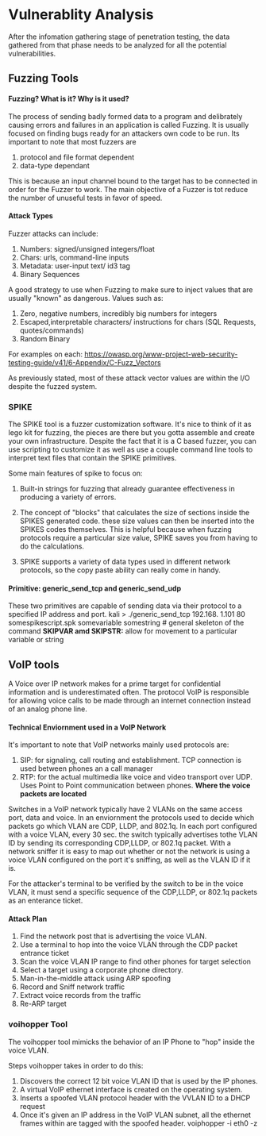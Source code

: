 # Vulnerablity Analysis 

After the infomation gathering stage of penetration testing, the data gathered from that phase needs to be analyzed for all the potential vulnerabilities. 

## Fuzzing Tools

#### Fuzzing? What is it? Why is it used? 

The process of sending badly formed data to a program and delibrately causing errors and failures in an application is called Fuzzing. It is usually focused on finding bugs ready for an attackers own code to be run. Its important to note that most fuzzers are 

1. protocol and file format dependent 
2. data-type dependant 

This is because an input channel bound to the target has to be connected in order for the Fuzzer to work. 
The main objective of a Fuzzer is tot reduce the number of unuseful tests in favor of speed. 

#### Attack Types 

Fuzzer attacks can include:

1. Numbers: signed/unsigned integers/float
2. Chars: urls, command-line inputs
3. Metadata: user-input text/ id3 tag
4. Binary Sequences 

 A good strategy to use when Fuzzing to make sure to inject values that are usually "known" as dangerous. 
 Values such as: 
 
 1. Zero, negative numbers, incredibly big numbers for integers
 2. Escaped,interpretable characters/ instructions for chars (SQL Requests, quotes/commands) 
 3. Random Binary 

For examples on each: https://owasp.org/www-project-web-security-testing-guide/v41/6-Appendix/C-Fuzz_Vectors

As previously stated, most of these attack vector values are within the I/O despite the fuzzed system. 

### SPIKE 

The SPIKE tool is a fuzzer customization software. It's nice to think of it as lego kit for fuzzing, the pieces are there but you gotta assemble and create your own infrastructure. Despite the fact that it is a C based fuzzer, you can use scripting to customize it as well as use a couple command line tools to interpret text files that contain the SPIKE primitives. 

Some main features of spike to focus on: 

1. Built-in strings for fuzzing that already guarantee effectiveness in producing a variety of errors.

2. The concept of "blocks" that calculates the size of sections inside the SPIKES generated code. these size values can then be inserted into the SPIKES codes themselves. This is helpful because when fuzzing protocols require a particular size value, SPIKE saves you from having to do the calculations. 

3. SPIKE supports a variety of data types used in different network protocols, so the copy paste ability can really come in handy. 

#### Primitive: generic_send_tcp and generic_send_udp

These two primitives are capable of sending data via their protocol to a specified IP address and port. 
kali > ./generic_send_tcp 192.168. 1.101 80 somespikescript.spk somevariable somestring # general skeleton of the command
**SKIPVAR amd SKIPSTR:** allow for movement to a particular variable or string 

## VoIP tools 

A Voice over IP network makes for a prime target for confidential information and is underestimated often. The protocol VoIP is responsible for allowing voice calls to be made through an internet connection instead of an analog phone line.  

#### Technical Enviornment used in a VoIP Network

It's important to note that VoIP networks mainly used protocols are:

1. SIP: for signaling, call routing and establishment. TCP connection is used between phones an a call manager
2. RTP: for the actual multimedia like voice and video transport over UDP. Uses Point to Point communication between phones. 
            **Where the voice packets are located**

Switches in a VoIP network typically have 2 VLANs on the same access port, data and voice. In an enviornment the protocols used to decide which packets go which VLAN are CDP, LLDP, and  802.1q. In each port configured with a voice VLAN, every 30 sec. the switch typically advertises tothe VLAN ID by sending its corresponding CDP,LLDP, or 802.1q packet. With a network sniffer it is easy to map out whether or not the network is using a voice VLAN configured on the port it's sniffing, as well as the VLAN ID if it is. 

For the attacker's terminal to be verified by the switch to be in the voice VLAN, it must send a specific sequence of the CDP,LLDP, or 802.1q packets as an enterance ticket. 

#### Attack Plan

1. Find the network post that is advertising the voice VLAN. 
2. Use a terminal to hop into the voice VLAN through the CDP packet entrance ticket 
3. Scan the voice VLAN IP range to find other phones for target selection
4. Select a target using a corporate phone directory.
5. Man-in-the-middle attack using ARP spoofing 
6. Record and Sniff network traffic 
7. Extract voice records from the traffic
8. Re-ARP target 

### voihopper Tool

The voihopper tool mimicks the behavior of an IP Phone to "hop" inside the voice VLAN. 

Steps voihopper takes in order to do this: 

1. Discovers the correct 12 bit voice VLAN ID that is used by the IP phones. 
2. A virtual VoIP ethernet interface is created on the operating system. 
3. Inserts a spoofed VLAN protocol header with the VVLAN ID to a DHCP request 
4. Once it's given an IP address in the VoIP VLAN subnet, all the ethernet frames within are tagged with the spoofed header. 
voiphopper -i eth0 -z